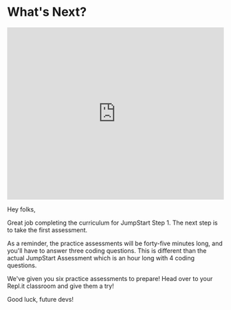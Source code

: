 # What's Next?

<iframe src="https://player.vimeo.com/video/195724382?rel=0&autoplay=1" width="100%" height="400px" frameborder="0" webkitallowfullscreen="" mozallowfullscreen="" allowfullscreen="" style="line-height: 1.6em;" rel="line-height: 1.6em;"></iframe>

Hey folks,

Great job completing the curriculum for JumpStart Step 1. The next step is to take
the first assessment.

As a reminder, the practice assessments will be forty-five minutes long, and you'll have
to answer three coding questions. This is different than the actual JumpStart Assessment
which is an hour long with 4 coding questions.

We've given you six practice assessments to prepare! Head over to your Repl.it classroom and 
give them a try!

Good luck, future devs!
